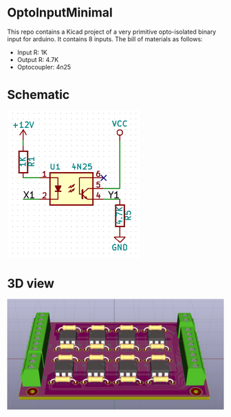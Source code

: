 # OptoInputMinimal
This repo contains a Kicad project of a very primitive opto-isolated binary input for arduino. It contains 8 inputs. The bill of materials as follows:

* Input R: 1K
* Output R: 4.7K
* Optocoupler: 4n25

# Schematic

![Alt text](img/schematic.png "Schematic")

# 3D view

![Alt text](img/3dview.png "3D view")
